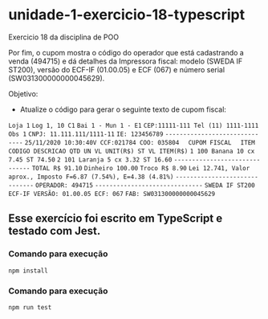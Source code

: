 # unidade-1-exercicio-18-typescript
Exercicio 18 da disciplina de POO

Por fim, o cupom mostra o código do operador que está cadastrando a venda (494715) e dá detalhes da Impressora fiscal: modelo (SWEDA IF ST200), versão do ECF-IF (01.00.05) e ECF (067) e número serial (SW031300000000045629).

Objetivo: 

- Atualize o código para gerar o seguinte texto de cupom fiscal:

`Loja 1`
`Log 1, 10 C1`
`Bai 1 - Mun 1 - E1`
`CEP:11111-111 Tel (11) 1111-1111`
`Obs 1`
`CNPJ: 11.111.111/1111-11`
`IE: 123456789`
`------------------------------`
`25/11/2020 10:30:40V CCF:021784 COO: 035804`
`   CUPOM FISCAL   `
`ITEM CODIGO DESCRICAO QTD UN VL UNIT(R$) ST VL ITEM(R$)`
`1 100 Banana 10 cx 7.45 ST 74.50`
`2 101 Laranja 5 cx 3.32 ST 16.60`
`------------------------------`
`TOTAL R$ 91.10`
`Dinheiro 100.00`
`Troco R$ 8.90`
`Lei 12.741, Valor aprox., Imposto F=6.87 (7.54%), E=4.38 (4.81%)`
`------------------------------`
`OPERADOR: 494715`
`------------------------------`
`SWEDA IF ST200`
`ECF-IF VERSÃO: 01.00.05 ECF: 067`
`FAB: SW031300000000045629`

## Esse exercício foi escrito em TypeScript e testado com Jest.

### Comando para execução
`npm install`

### Comando para execução
`npm run test`